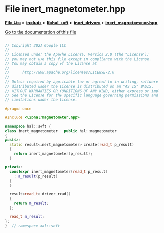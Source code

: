 

# File inert\_magnetometer.hpp

[**File List**](files.md) **>** [**include**](dir_cba0faac6e93618a6e2539705915bd70.md) **>** [**libhal-soft**](dir_d4bad6877cf31bc2d39b696d7a305013.md) **>** [**inert\_drivers**](dir_140c0a66abe76384f84bfc7661372b14.md) **>** [**inert\_magnetometer.hpp**](inert__magnetometer_8hpp.md)

[Go to the documentation of this file](inert__magnetometer_8hpp.md)

```C++

// Copyright 2023 Google LLC
//
// Licensed under the Apache License, Version 2.0 (the "License");
// you may not use this file except in compliance with the License.
// You may obtain a copy of the License at
//
//      http://www.apache.org/licenses/LICENSE-2.0
//
// Unless required by applicable law or agreed to in writing, software
// distributed under the License is distributed on an "AS IS" BASIS,
// WITHOUT WARRANTIES OR CONDITIONS OF ANY KIND, either express or implied.
// See the License for the specific language governing permissions and
// limitations under the License.

#pragma once

#include <libhal/magnetometer.hpp>

namespace hal::soft {
class inert_magnetometer : public hal::magnetometer
{
public:
  static result<inert_magnetometer> create(read_t p_result)
  {
    return inert_magnetometer(p_result);
  }

private:
  constexpr inert_magnetometer(read_t p_result)
    : m_result(p_result)
  {
  }

  result<read_t> driver_read()
  {
    return m_result;
  };

  read_t m_result;
};
}  // namespace hal::soft

```

